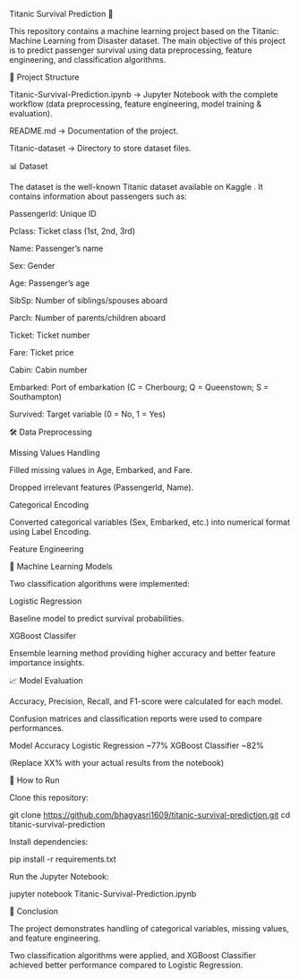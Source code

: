 Titanic Survival Prediction 🚢

This repository contains a machine learning project based on the Titanic: Machine Learning from Disaster dataset. The main objective of this project is to predict passenger survival using data preprocessing, feature engineering, and classification algorithms.

📂 Project Structure

Titanic-Survival-Prediction.ipynb → Jupyter Notebook with the complete workflow (data preprocessing, feature engineering, model training & evaluation).

README.md → Documentation of the project.

Titanic-dataset → Directory to store dataset files.

📊 Dataset

The dataset is the well-known Titanic dataset available on Kaggle
.
It contains information about passengers such as:

PassengerId: Unique ID

Pclass: Ticket class (1st, 2nd, 3rd)

Name: Passenger’s name

Sex: Gender

Age: Passenger’s age

SibSp: Number of siblings/spouses aboard

Parch: Number of parents/children aboard

Ticket: Ticket number

Fare: Ticket price

Cabin: Cabin number

Embarked: Port of embarkation (C = Cherbourg; Q = Queenstown; S = Southampton)

Survived: Target variable (0 = No, 1 = Yes)

🛠️ Data Preprocessing

Missing Values Handling

Filled missing values in Age, Embarked, and Fare.

Dropped irrelevant features (PassengerId, Name).

Categorical Encoding

Converted categorical variables (Sex, Embarked, etc.) into numerical format using Label Encoding.

Feature Engineering

🤖 Machine Learning Models

Two classification algorithms were implemented:

Logistic Regression

Baseline model to predict survival probabilities.

XGBoost Classifer

Ensemble learning method providing higher accuracy and better feature importance insights.

📈 Model Evaluation

Accuracy, Precision, Recall, and F1-score were calculated for each model.

Confusion matrices and classification reports were used to compare performances.

Model	Accuracy
Logistic Regression	~77%
XGBoost Classifier	~82%

(Replace XX% with your actual results from the notebook)

🚀 How to Run

Clone this repository:

git clone https://github.com/bhagyasri1609/titanic-survival-prediction.git
cd titanic-survival-prediction


Install dependencies:

pip install -r requirements.txt


Run the Jupyter Notebook:

jupyter notebook Titanic-Survival-Prediction.ipynb

📌 Conclusion

The project demonstrates handling of categorical variables, missing values, and feature engineering.

Two classification algorithms were applied, and XGBoost Classifier achieved better performance compared to Logistic Regression.
